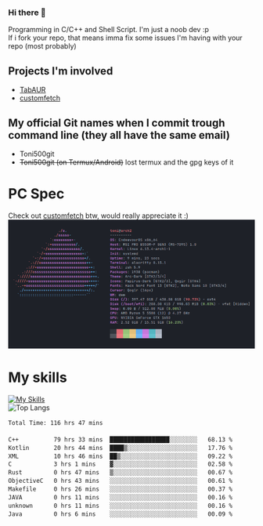 ### Hi there 👋

Programming in C/C++ and Shell Script. I'm just a noob dev :p\
If i fork your repo, that means imma fix some issues I'm having with your repo (most probably)

## Projects I'm involved
 - [TabAUR](https://github.com/BurntRanch/TabAUR)
 - [customfetch](https://github.com/Toni500github/customfetch)

## My official Git names when I commit trough command line (they all have the same email)
* Toni500git
* ~~Toni500git (on Termux/Android)~~ lost termux and the gpg keys of it

# PC Spec
Check out [customfetch](https://github.com/Toni500github/customfetch) btw, would really appreciate it :)
![screenshot.png](https://github.com/Toni500github/customfetch/raw/main/screenshot.png)

# My skills
[![My Skills](https://skillicons.dev/icons?i=cpp,bash,androidstudio,arch,linux&theme=light)](https://skillicons.dev)\
![Top Langs](https://github-readme-stats.vercel.app/api/top-langs/?username=Toni500github&layout=compact)

<!--START_SECTION:waka-->

```txt
Total Time: 116 hrs 47 mins

C++          79 hrs 33 mins  █████████████████░░░░░░░░   68.13 %
Kotlin       20 hrs 44 mins  ████▒░░░░░░░░░░░░░░░░░░░░   17.76 %
XML          10 hrs 46 mins  ██▒░░░░░░░░░░░░░░░░░░░░░░   09.22 %
C            3 hrs 1 mins    ▓░░░░░░░░░░░░░░░░░░░░░░░░   02.58 %
Rust         0 hrs 47 mins   ▒░░░░░░░░░░░░░░░░░░░░░░░░   00.67 %
ObjectiveC   0 hrs 43 mins   ░░░░░░░░░░░░░░░░░░░░░░░░░   00.61 %
Makefile     0 hrs 26 mins   ░░░░░░░░░░░░░░░░░░░░░░░░░   00.37 %
JAVA         0 hrs 11 mins   ░░░░░░░░░░░░░░░░░░░░░░░░░   00.16 %
unknown      0 hrs 11 mins   ░░░░░░░░░░░░░░░░░░░░░░░░░   00.16 %
Java         0 hrs 6 mins    ░░░░░░░░░░░░░░░░░░░░░░░░░   00.09 %
```

<!--END_SECTION:waka-->
